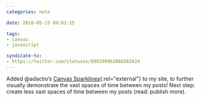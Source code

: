 ```yaml
---
categories: note

date: 2018-05-15 09:03:15

tags:
- canvas
- javascript

syndicate-to:
- https://twitter.com/statuses/996299962060365824
---
```


Added @adactio’s [Canvas Sparklines](https://adactio.com/journal/5941){:rel="external"} to my site, to further visually demonstrate the vast spaces of time between my posts! Next step: create less vast spaces of time between my posts (read: publish more).
